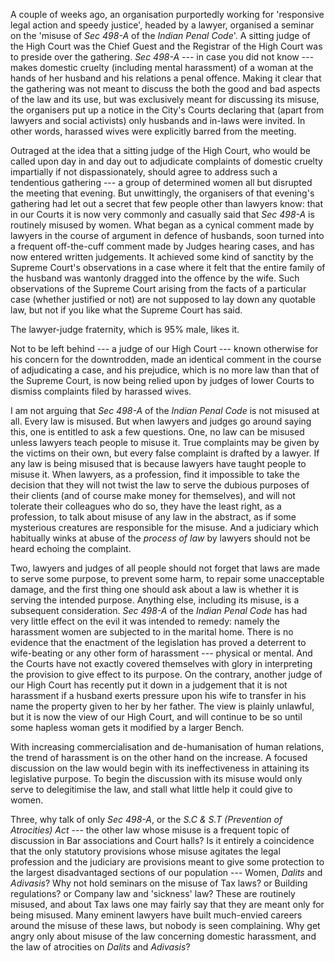 A couple of weeks ago, an organisation purportedly working for 'responsive legal action and
speedy justice', headed by a lawyer, organised a seminar on the 'misuse of _Sec 498-A_ of the
_Indian Penal Code_'. A sitting judge of the High Court was the Chief Guest and the Registrar of
the High Court was to preside over the gathering. _Sec 498-A_ --- in case you did not know --- makes
domestic cruelty (including mental harassment) of a woman at the hands of her husband and his
relations a penal offence. Making it clear that the gathering was not meant to discuss the both the
good and bad aspects of the law and its use, but was exclusively meant for discussing its misuse,
the organisers put up a notice in the City's Courts declaring that (apart from lawyers and social
activists) only husbands and in-laws were invited. In other words, harassed wives were explicitly
barred from the meeting.

Outraged at the idea that a sitting judge of the High Court, who would be called upon day in and
day out to adjudicate complaints of domestic cruelty impartially if not dispassionately, should
agree to address such a tendentious gathering --- a group of determined women all but disrupted the
meeting that evening. But unwittingly, the organisers of that evening's gathering had let out a
secret that few people other than lawyers know: that in our Courts it is now very commonly and
casually said that _Sec 498-A_ is routinely misused by women. What began as a cynical comment
made by lawyers in the course of argument in defence of husbands, soon turned into a frequent
off-the-cuff comment made by Judges hearing cases, and has now entered written judgements. It
achieved some kind of sanctity by the Supreme Court's observations in a case where it felt that
the entire family of the husband was wantonly dragged into the offence by the wife. Such
observations of the Supreme Court arising from the facts of a particular case (whether justified or
not) are not supposed to lay down any quotable law, but not if you like what the Supreme Court
has said.

The lawyer-judge fraternity, which is 95% male, likes it.

Not to be left behind --- a judge of our High Court --- known otherwise for his concern for the
downtrodden, made an identical comment in the course of adjudicating a case, and his prejudice,
which is no more law than that of the Supreme Court, is now being relied upon by judges of
lower Courts to dismiss complaints filed by harassed wives.

I am not arguing that _Sec 498-A_ of the _Indian Penal Code_ is not misused at all. Every law is
misused. But when lawyers and judges go around saying this, one is entitled to ask a few
questions. One, no law can be misused unless lawyers teach people to misuse it. True complaints
may be given by the victims on their own, but every false complaint is drafted by a lawyer. If
any law is being misused that is because lawyers have taught people to misuse it. When lawyers,
as a profession, find it impossible to take the decision that they will not twist the law to serve the
dubious purposes of their clients (and of course make money for themselves), and will not
tolerate their colleagues who do so, they have the least right, as a profession, to talk about misuse
of any law in the abstract, as if some mysterious creatures are responsible for the misuse. And a
judiciary which habitually winks at abuse of the _process of law_ by lawyers should not be heard
echoing the complaint.

Two, lawyers and judges of all people should not forget that laws are made to serve some
purpose, to prevent some harm, to repair some unacceptable damage, and the first thing one
should ask about a law is whether it is serving the intended purpose. Anything else, including its
misuse, is a subsequent consideration. _Sec 498-A_ of the _Indian Penal Code_ has had very little effect
on the evil it was intended to remedy: namely the harassment women are subjected to in the
marital home. There is no evidence that the enactment of the legislation has proved a deterrent to
wife-beating or any other form of harassment --- physical or mental. And the Courts have not
exactly covered themselves with glory in interpreting the provision to give effect to its purpose.
On the contrary, another judge of our High Court has recently put it down in a judgement that it
is not harassment if a husband exerts pressure upon his wife to transfer in his name the property
given to her by her father. The view is plainly unlawful, but it is now the view of our High Court,
and will continue to be so until some hapless woman gets it modified by a larger Bench.

With increasing commercialisation and de-humanisation of human relations, the trend of
harassment is on the other hand on the increase. A focused discussion on the law would begin
with its ineffectiveness in attaining its legislative purpose. To begin the discussion with its
misuse would only serve to delegitimise the law, and stall what little help it could give to
women.

Three, why talk of only _Sec 498-A_, or the _S.C & S.T (Prevention of Atrocities) Act_ --- the other
law whose misuse is a frequent topic of discussion in Bar associations and Court halls? Is it
entirely a coincidence that the only statutory provisions whose misuse agitates the legal
profession and the judiciary are provisions meant to give some protection to the largest
disadvantaged sections of our population --- Women, _Dalits_ and _Adivasis_? Why not hold seminars on
the misuse of Tax laws? or Building regulations? or Company law and 'sickness' law? These
are routinely misused, and about Tax laws one may fairly say that they are meant only for being
misused. Many eminent lawyers have built much-envied careers around the misuse of these laws,
but nobody is seen complaining. Why get angry only about misuse of the law concerning
domestic harassment, and the law of atrocities on _Dalits_ and _Adivasis_?
